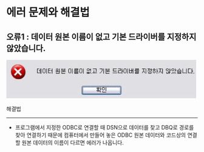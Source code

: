 에러 문제와 해결법
===
오류1 : 데이터 원본 이름이 없고 기본 드라이버를 지정하지 않았습니다.
---
<img src="../img/Error1_1.png" width=500>

해결법
***
- 프로그램에서 지정한 ODBC로 연결할 때 DSN으로 데이터를 찾고 DBQ로 경로를 찾아 연결하기 때문에 컴퓨터에서 만들어 놓은 ODBC 원본 데이터와 코드상의 연결할 원본 데이터의 이름이 다르면 에러가 나옵니다.
